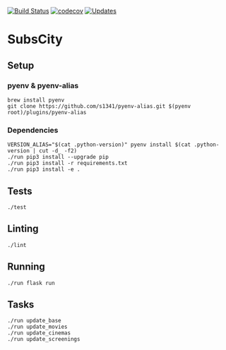 [![Build Status](https://travis-ci.org/maxdanilov/subscity-python.svg?branch=master)](https://travis-ci.org/maxdanilov/subscity-python)
[![codecov](https://codecov.io/gh/maxdanilov/subscity-python/branch/master/graph/badge.svg)](https://codecov.io/gh/maxdanilov/subscity-python)
[![Updates](https://pyup.io/repos/github/maxdanilov/subscity-python/shield.svg)](https://pyup.io/repos/github/maxdanilov/subscity-python/)

# SubsCity

## Setup

### pyenv & pyenv-alias

```
brew install pyenv
git clone https://github.com/s1341/pyenv-alias.git $(pyenv root)/plugins/pyenv-alias
```

### Dependencies

```
VERSION_ALIAS="$(cat .python-version)" pyenv install $(cat .python-version | cut -d_ -f2)
./run pip3 install --upgrade pip
./run pip3 install -r requirements.txt
./run pip3 install -e .
```

## Tests

```
./test
```

## Linting

```
./lint
```

## Running

```
./run flask run
```

## Tasks
```
./run update_base
./run update_movies
./run update_cinemas
./run update_screenings
```
